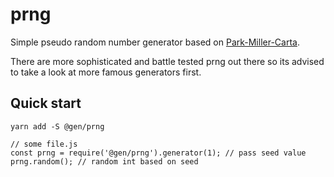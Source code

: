 # prng

Simple pseudo random number generator based on [Park-Miller-Carta](http://www.firstpr.com.au/dsp/rand31/).

There are more sophisticated and battle tested prng out there so its advised to take a look at more famous generators first.

## Quick start

```
yarn add -S @gen/prng
```

```
// some file.js
const prng = require('@gen/prng').generator(1); // pass seed value
prng.random(); // random int based on seed 
```

